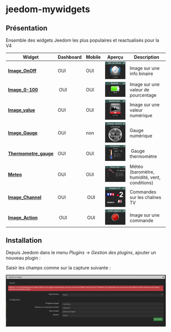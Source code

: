 # jeedom-mywidgets

## Présentation

Ensemble des widgets Jeedom les plus populaires et reactualisés pour la V4

Widget                                                    | Dashboard | Mobile | Aperçu                                     | Description
--------------------------------------------------------------- | ----| --- | --------------------------------------------- | -----------
**[Image_OnOff](docs/fr_FR/widget-image-onoff.md)**             | OUI | OUI | ![](docs/images/widget-image-onoff.png)       | Image sur une info binaire 
**[Image_0-100](docs/fr_FR/widget-image-0-100.md)**             | OUI | OUI | ![](docs/images/widget-image-0-100.png)       | Image sur une valeur de pourcentage
**[Image_value](docs/fr_FR/widget-image-value.md)**             | OUI | OUI | ![](docs/images/widget-image-value.png)       | Image sur une valeur numérique
**[Image_Gauge](docs/fr_FR/widget-image-gauge.md)**             | OUI | non | ![](docs/images/widget-image-gauge.png)       | Gauge numérique
**[Thermometre_gauge](docs/fr_FR/widget-thermometre-gauge.md)** | OUI | OUI | ![](docs/images/widget-thermometre-gauge.png) | Gauge thermomètre
**[Meteo](docs/fr_FR/widget-meteo.md)**                         | OUI | OUI | ![](docs/images/widget-meteo-vent.png)        | Météo (baromètre, humidité, vent, conditions)
**[Image_Channel](docs/fr_FR/widget-image-channel.md)**         | OUI | OUI | ![](docs/images/widget-image-channel.png)     | Commandes sur les chaînes TV
**[Image_Action](docs/fr_FR/widget-image-action.md)**           | OUI | OUI | ![](docs/images/widget-image-action.png)      | Image sur une commande


## Installation

Depuis Jeedom dans le menu *Plugins* -> *Gestion des plugins*, ajouter un nouveau plugin :

Saisir les champs comme sur la capture suivante :

![](docs/images/installation.png)

